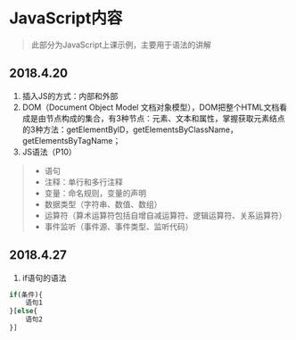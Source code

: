 # JavaScript内容

>此部分为JavaScript上课示例，主要用于语法的讲解

## 2018.4.20

1. 插入JS的方式：内部和外部
2. DOM（Document Object Model 文档对象模型），DOM把整个HTML文档看成是由节点构成的集合，有3种节点：元素、文本和属性，掌握获取元素结点的3种方法：getElementByID，getElementsByClassName，getElementsByTagName；
3. JS语法（P10）
> * 语句
> * 注释：单行和多行注释
> * 变量：命名规则，变量的声明
> * 数据类型（字符串、数值、数组）
> * 运算符（算术运算符包括自增自减运算符、逻辑运算符、关系运算符）
> * 事件监听（事件源、事件类型、监听代码）

## 2018.4.27

1. if语句的语法

```javascript
if(条件){
    语句1
}[else{
    语句2
}]
```
